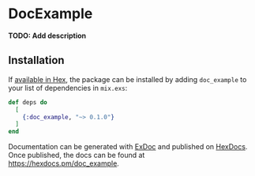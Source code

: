# DocExample

**TODO: Add description**

## Installation

If [available in Hex](https://hex.pm/docs/publish), the package can be installed
by adding `doc_example` to your list of dependencies in `mix.exs`:

```elixir
def deps do
  [
    {:doc_example, "~> 0.1.0"}
  ]
end
```

Documentation can be generated with [ExDoc](https://github.com/elixir-lang/ex_doc)
and published on [HexDocs](https://hexdocs.pm). Once published, the docs can
be found at <https://hexdocs.pm/doc_example>.

